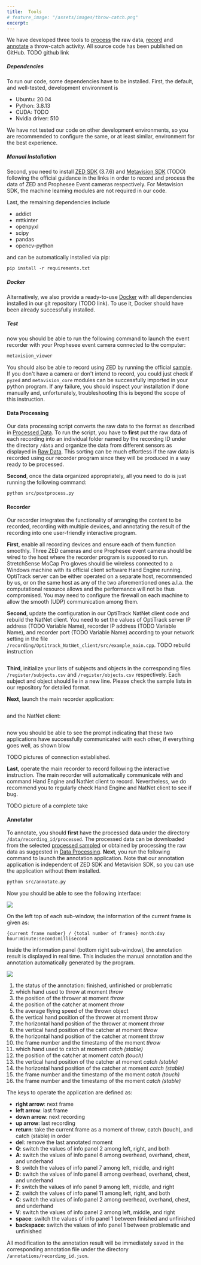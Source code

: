 ```yaml
---
title:  Tools
# feature_image: "/assets/images/throw-catch.png"
excerpt: 
---
```


<!-- #### Tools -->

We have developed three tools to [process](#data-processing) the raw data, [record](#recorder) and [annotate](#annotator) a throw-catch activity. All source code has been published on GitHub. TODO github link

##### Dependencies

To run our code, some dependencies have to be installed. First, the default, and well-tested, development environment is

* Ubuntu: 20.04
* Python: 3.8.13
* CUDA: TODO
* Nvidia driver: 510

We have not tested our code on other development environments, so you are recommended to configure the same, or at least similar, environment for the best experience.

##### Manual Installation

Second, you need to install [ZED SDK](https://www.stereolabs.com/docs/installation/) (3.7.6) and [Metavision SDK](https://docs.prophesee.ai/stable/installation/index.html) (TODO) following the official guidance in the links in order to record and process the data of ZED and Prophesee Event cameras respectively. For Metavision SDK, the machine learning modules are not required in our code.

Last, the remaining dependencies include

* addict
* mttkinter
* openpyxl
* scipy
* pandas
* opencv-python

and can be automatically installed via pip:

```p
pip install -r requirements.txt
```

##### Docker

Alternatively, we also provide a ready-to-use [Docker](https://www.docker.com/) with all dependencies installed in our git repository (TODO link). To use it, Docker should have been already successfully installed.

##### Test

now you should be able to run the following command to launch the event recorder with your Prophesee event camera connected to the computer:

```p
metavision_viewer
```

You should also be able to record using ZED by running the official [sample](https://github.com/stereolabs/zed-examples/tree/master/svo%20recording/recording/python). If you don't have a camera or don't intend to record, you could just check if `pyzed` and `metavision_core` modules can be successfully imported in your python program. If any failure, you should inspect your installation if done manually and, unfortunately, troubleshooting this is beyond the scope of this instruction.

 

#### Data Processing

Our data processing script converts the raw data to the format as described in [Processed Data](https://lipengroboticsx.github.io/dataset/). To run the script, you have to **first** put the raw data of each recording into an individual folder named by the recording ID under the directory `/data` and organize the data from different sensors as displayed in [Raw Data](https://lipengroboticsx.github.io/dataset/). This sorting can be much effortless if the raw data is recorded using our recorder program since they will be produced in a way ready to be processed.

**Second**, once the data organized appropriately, all you need to do is just running the following command:

```p
python src/postprocess.py
```



#### Recorder

Our recorder integrates the functionality of arranging the content to be recorded, recording with multiple devices, and annotating the result of the recording into one user-friendly interactive program. 

**First**, enable all recording devices and ensure each of them function smoothly. Three ZED cameras and one Prophesee event camera should be wired to the host where the recorder program is supposed to run. StretchSense MoCap Pro gloves should be wireless connected to a Windows machine with its official client software Hand Engine running. OptiTrack server can be either operated on a separate host, recommended by us, or on the same host as any of the two aforementioned ones a.l.a. the computational resource allows and the performance will not be thus compromised. You may need to configure the firewall on each machine to allow the smooth (UDP) communication among them.

**Second**, update the configuration in our OptiTrack NatNet client code and rebuild the NatNet client. You need to set the values of OptiTrack server IP address (TODO Variable Name), recorder IP address (TODO Variable Name), and recorder port (TODO Variable Name) according to your network setting in the file `/recording/Optitrack_NatNet_client/src/example_main.cpp`.  TODO rebuild instruction

```p

```

**Third**, initialize your lists of subjects and objects in the corresponding files `/register/subjects.csv` and `/register/objects.csv` respectively. Each subject and object should lie in a new line. Please check the sample lists in our repository for detailed format.

**Next**, launch the main recorder application:

```

```

and the NatNet client:

```

```

now you should be able to see the prompt indicating that these two applications have successfully communicated with each other, if everything goes well, as shown blow 

TODO pictures of connection established.

**Last**, operate the main recorder to record following the interactive instruction. The main recorder will automatically communicate with and command Hand Engine and NatNet client to record. Nevertheless, we do recommend you to regularly check Hand Engine and NatNet client to see if bug.

TODO picture of a complete take



#### Annotator

To annotate, you should **first** have the processed data under the directory `/data/recording_id/processed`. The processed data can be downloaded from the selected [processed sampled](https://lipengroboticsx.github.io/dataset/) or obtained by processing the raw data as suggested in [Data Processing](#data-processing).  **Next**, you run the following command to launch the annotation application. Note that our annotation application is independent of ZED SDK and Metavision SDK, so you can use the application without them installed.

```p
python src/annotate.py
```

Now you should be able to see the following interface:

![](https://raw.githubusercontent.com/lipengroboticsx/lipengroboticsx.github.io/main/assets/images/annotation_tool.png)

On the left top of each sub-window, the information of the current frame is given as:

 `{current frame number} / {total number of frames} month:day hour:minute:second:millisecond`

Inside the information panel (bottom right sub-window), the annotation result is displayed in real time. This includes the manual annotation and the annotation automatically generated by the program.

![](https://raw.githubusercontent.com/lipengroboticsx/lipengroboticsx.github.io/main/assets/images/info_panel_explanation.png)

1. the status of the annotation: finished, unfinished or problematic
2. which hand used to throw at moment *throw*
3. the position of the thrower at moment *throw*
4. the position of the catcher at moment *throw*
5. the average flying speed of the thrown object
6.  the vertical hand position of the thrower at moment *throw*
7. the horizontal hand position of the thrower at moment *throw*
8. the vertical hand position of the catcher at moment *throw*
9. the horizontal hand position of the catcher at moment *throw*
10. the frame number and the timestamp of the moment *throw*
11. which hand used to catch at moment *catch (stable)* 
12. the position of the catcher at moment *catch (touch)*
13. the vertical hand position of the catcher at moment *catch (stable)*
14. the horizontal hand position of the catcher at moment *catch (stable)*
15. the frame number and the timestamp of the moment *catch (touch)*
16. the frame number and the timestamp of the moment *catch (stable)*



The keys to operate the application are defined as:

* **right arrow**: next frame
* **left arrow**: last frame
* **down arrow**: next recording
* **up arrow**: last recording
* **return**: take the current frame as a moment of throw, catch (touch), and catch (stable) in order
* **del**: remove the last annotated moment
* **Q**: switch the values of info panel 2 among left, right, and both 
* **A**: switch the values of info panel 6 among overhead, overhand, chest, and underhand
* **S**: switch the values of info panel 7 among left, middle, and right
* **D**: switch the values of info panel 8 among overhead, overhand, chest, and underhand
* **F**: switch the values of info panel 9 among left, middle, and right
* **Z**: switch the values of info panel 11 among left, right, and both
* **C**: switch the values of info panel 2 among overhead, overhand, chest, and underhand
* **V**: switch the values of info panel 2 among left, middle, and right
* **space**: switch the values of info panel 1 between finished and unfinished
* **backspace**: switch the values of info panel 1 between problematic and unfinished

All modification to the annotation result will be immediately saved in the corresponding annotation file under the directory `/annotations/recording_id.json`.